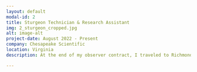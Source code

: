 ```yaml
---
layout: default
modal-id: 2
title: Sturgeon Technician & Research Assistant
img: 2_sturgeon_cropped.jpg
alt: image-alt
project-date: August 2022 - Present
company: Chesapeake Scientific
location: Virginia
description: At the end of my observer contract, I traveled to Richmond, Virginia, to work with Atlantic Sturgeon under Dr. Jason Kahn, the National Training Coordinator for Section 7 of the Endangered Species Act, and Dr. Christian Hager, CEO of Chesapeake Scientific. We embarked on a challenging fieldwork expedition, often enduring 14-hour days, wrestling with massive, powerful fish that had the potential to inflict severe harm with one powerful tail strike. While I thankfully escaped with nothing more than a mild concussion, this experience deepened my appreciation for the dedication required in scientific research.<br><br>During our work, we collected crucial ecological data, including DNA samples, length, weight, sex, egg, and sperm samples, and fitted the sturgeon with tracking devices. My involvement continued in the field; I continued to collaborate with Dr. Kahn and Dr. Chris Hager in a remote capacity, helping with data analysis and paper writing. Working alongside Dr. Kahn, I contributed to a peer-reviewed scientific paper. With Dr. Hager, we produced two government technical reports commissioned by the Department of the Interior to assess the potential impacts of wind farm development on marine life. This experience introduced me to the world of technical writing as a government contractor. It also highlighted the importance of scientist's advocation, even when their findings contradict established practices.

---
```

